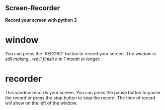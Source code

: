 ## Screen-Recorder
**Record your screen with python 3**

# window
You can press the 'RECORD' button to record your screen.
*The window is still making , we'll finish it in 1 month or longer.*

# recorder
This window records your screen. You can press the pause button to pause the record or press the stop button to stop the record.
The time of record will show on the left of the window.
